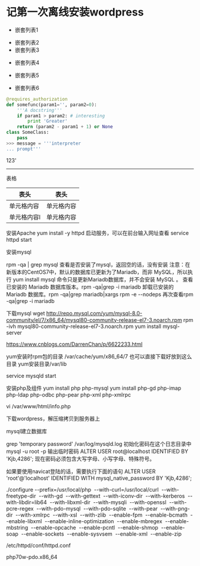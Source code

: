 # 记第一次离线安装wordpress
- 嵌套列表1
 + 嵌套列表2
 + 嵌套列表3
 - 嵌套列表4
  * 嵌套列表5
- 嵌套列表6

``` python
@requires_authorization
def somefunc(param1='', param2=0):
    '''A docstring'''
    if param1 > param2: # interesting
        print 'Greater'
    return (param2 - param1 + 1) or None
class SomeClass:
    pass
>>> message = '''interpreter
... prompt'''
 ```
123'
<hr>

表格

  表头  | 表头
  ------------- | -------------
 单元格内容  | 单元格内容
 单元格内容l  | 单元格内容


安装Apache
 yum install -y httpd
启动服务，可以在前台输入网址查看
 service httpd start

 安装mysql

rpm -qa | grep mysql
查看是否安装了mysql，返回空的话，没有安装
注意：在新版本的CentOS7中，默认的数据库已更新为了Mariadb，而非 MySQL，所以执行 yum install mysql 命令只是更新Mariadb数据库，并不会安装 MySQL 。
查看已安装的 Mariadb 数据库版本。rpm -qa|grep -i mariadb
卸载已安装的 Mariadb 数据库。rpm -qa|grep mariadb|xargs rpm -e --nodeps
再次查看rpm -qa|grep -i mariadb

下载mysql
wget http://repo.mysql.com/yum/mysql-8.0-community/el/7/x86_64/mysql80-community-release-el7-3.noarch.rpm
rpm -ivh mysql80-community-release-el7-3.noarch.rpm
yum install mysql-server

https://www.cnblogs.com/DarrenChan/p/6622233.html

yum安装时rpm包的目录
/var/cache/yum/x86_64/7
也可以直接下载好放到这么目录
yum安装目录/var/lib

service mysqld start

安装php及组件
yum install php php-mysql
yum install php-gd php-imap php-ldap php-odbc php-pear php-xml php-xmlrpc

vi /var/www/html/info.php

<?php
phpinfo();
?>

下载wordpress，解压缩拷贝到服务器上

mysql建立数据库
<!-- vi /etc/my.cnf
添加：skip-grant-tables   跳过密码
重启数据库service mysqld restart
直接输入mysql登录数据库
use mysql;
update user set password=password("你的新密码") where user="root";
如：update user set password=password("password") where user="root";
update user set password=password("123") where user="root";
ALTER USER root@localhost IDENTIFIED  BY 'password';
刷新权限：flush privileges;
退出：quit -->

grep 'temporary password' /var/log/mysqld.log
初始化密码在这个日志目录中
mysql -u root -p
输出临时密码
ALTER USER root@localhost IDENTIFIED  BY 'Kjb,4286';
现在密码必须包含大写字母、小写字母、特殊符号。

如果要使用navicat登陆的话，需要执行下面的语句
ALTER USER 'root'@'localhost' IDENTIFIED WITH mysql_native_password BY 'Kjb,4286';


./configure --prefix=/usr/local/php  --with-curl=/usr/local/curl  --with-freetype-dir  --with-gd  --with-gettext  --with-iconv-dir  --with-kerberos  --with-libdir=lib64  --with-libxml-dir  --with-mysqli  --with-openssl  --with-pcre-regex  --with-pdo-mysql  --with-pdo-sqlite  --with-pear  --with-png-dir  --with-xmlrpc  --with-xsl  --with-zlib  --enable-fpm  --enable-bcmath  --enable-libxml  --enable-inline-optimization  --enable-mbregex  --enable-mbstring  --enable-opcache  --enable-pcntl  --enable-shmop  --enable-soap  --enable-sockets  --enable-sysvsem  --enable-xml  --enable-zip


/etc/httpd/conf/httpd.conf

php70w-pdo.x86_64
